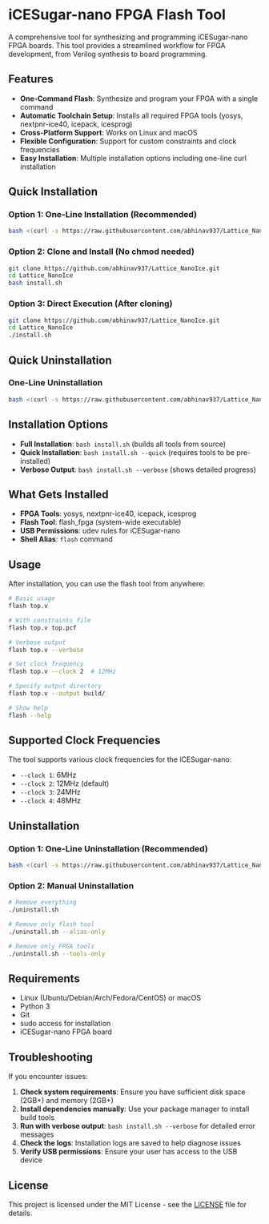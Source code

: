 # iCESugar-nano FPGA Flash Tool

A comprehensive tool for synthesizing and programming iCESugar-nano FPGA boards. This tool provides a streamlined workflow for FPGA development, from Verilog synthesis to board programming.

## Features

- **One-Command Flash**: Synthesize and program your FPGA with a single command
- **Automatic Toolchain Setup**: Installs all required FPGA tools (yosys, nextpnr-ice40, icepack, icesprog)
- **Cross-Platform Support**: Works on Linux and macOS
- **Flexible Configuration**: Support for custom constraints and clock frequencies
- **Easy Installation**: Multiple installation options including one-line curl installation

## Quick Installation

### Option 1: One-Line Installation (Recommended)
```bash
bash <(curl -s https://raw.githubusercontent.com/abhinav937/Lattice_NanoIce/main/curl_install.sh)
```

### Option 2: Clone and Install (No chmod needed)
```bash
git clone https://github.com/abhinav937/Lattice_NanoIce.git
cd Lattice_NanoIce
bash install.sh
```

### Option 3: Direct Execution (After cloning)
```bash
git clone https://github.com/abhinav937/Lattice_NanoIce.git
cd Lattice_NanoIce
./install.sh
```

## Quick Uninstallation

### One-Line Uninstallation
```bash
bash <(curl -s https://raw.githubusercontent.com/abhinav937/Lattice_NanoIce/main/curl_uninstall.sh)
```

## Installation Options

- **Full Installation**: `bash install.sh` (builds all tools from source)
- **Quick Installation**: `bash install.sh --quick` (requires tools to be pre-installed)
- **Verbose Output**: `bash install.sh --verbose` (shows detailed progress)

## What Gets Installed

- **FPGA Tools**: yosys, nextpnr-ice40, icepack, icesprog
- **Flash Tool**: flash_fpga (system-wide executable)
- **USB Permissions**: udev rules for iCESugar-nano
- **Shell Alias**: `flash` command

## Usage

After installation, you can use the flash tool from anywhere:

```bash
# Basic usage
flash top.v

# With constraints file
flash top.v top.pcf

# Verbose output
flash top.v --verbose

# Set clock frequency
flash top.v --clock 2  # 12MHz

# Specify output directory
flash top.v --output build/

# Show help
flash --help
```

## Supported Clock Frequencies

The tool supports various clock frequencies for the iCESugar-nano:
- `--clock 1`: 6MHz
- `--clock 2`: 12MHz (default)
- `--clock 3`: 24MHz
- `--clock 4`: 48MHz

## Uninstallation

### Option 1: One-Line Uninstallation (Recommended)
```bash
bash <(curl -s https://raw.githubusercontent.com/abhinav937/Lattice_NanoIce/main/curl_uninstall.sh)
```

### Option 2: Manual Uninstallation
```bash
# Remove everything
./uninstall.sh

# Remove only flash tool
./uninstall.sh --alias-only

# Remove only FPGA tools
./uninstall.sh --tools-only
```

## Requirements

- Linux (Ubuntu/Debian/Arch/Fedora/CentOS) or macOS
- Python 3
- Git
- sudo access for installation
- iCESugar-nano FPGA board

## Troubleshooting

If you encounter issues:

1. **Check system requirements**: Ensure you have sufficient disk space (2GB+) and memory (2GB+)
2. **Install dependencies manually**: Use your package manager to install build tools
3. **Run with verbose output**: `bash install.sh --verbose` for detailed error messages
4. **Check the logs**: Installation logs are saved to help diagnose issues
5. **Verify USB permissions**: Ensure your user has access to the USB device

## License

This project is licensed under the MIT License - see the [LICENSE](LICENSE) file for details.